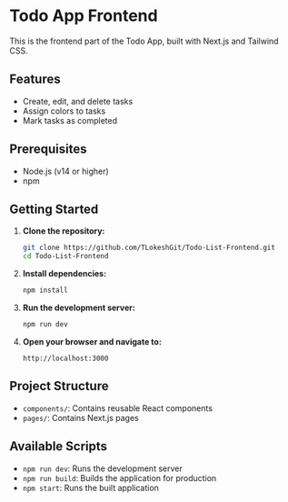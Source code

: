 # Todo App Frontend

This is the frontend part of the Todo App, built with Next.js and Tailwind CSS.

## Features

- Create, edit, and delete tasks
- Assign colors to tasks
- Mark tasks as completed

## Prerequisites

- Node.js (v14 or higher)
- npm

## Getting Started

1. **Clone the repository:**

   ```bash
   git clone https://github.com/TLokeshGit/Todo-List-Frontend.git
   cd Todo-List-Frontend
   ```

2. **Install dependencies:**

   ```bash
   npm install
   ```

3. **Run the development server:**

   ```bash
   npm run dev
   ```

4. **Open your browser and navigate to:**

   ```
   http://localhost:3000
   ```

## Project Structure

- `components/`: Contains reusable React components
- `pages/`: Contains Next.js pages

## Available Scripts

- `npm run dev`: Runs the development server
- `npm run build`: Builds the application for production
- `npm start`: Runs the built application
